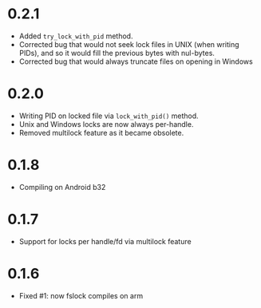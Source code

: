 # 0.2.1
* Added `try_lock_with_pid` method.
* Corrected bug that would not seek lock files in UNIX (when writing PIDs), and
    so it would fill the previous bytes with nul-bytes.
* Corrected bug that would always truncate files on opening in Windows

# 0.2.0
* Writing PID on locked file via `lock_with_pid()` method.
* Unix and Windows locks are now always per-handle.
* Removed multilock feature as it became obsolete.

# 0.1.8
* Compiling on Android b32

# 0.1.7
* Support for locks per handle/fd via multilock feature

# 0.1.6
* Fixed #1: now fslock compiles on arm
